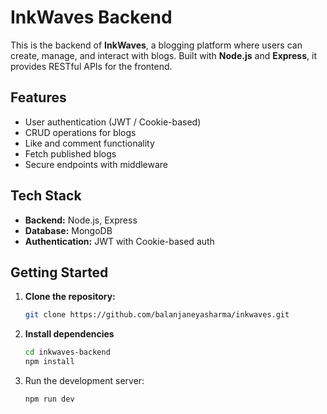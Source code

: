 # InkWaves Backend

This is the backend of **InkWaves**, a blogging platform where users can create, manage, and interact with blogs. Built with **Node.js** and **Express**, it provides RESTful APIs for the frontend.

## Features

- User authentication (JWT / Cookie-based)
- CRUD operations for blogs
- Like and comment functionality
- Fetch published blogs
- Secure endpoints with middleware


## Tech Stack

- **Backend:** Node.js, Express
- **Database:** MongoDB
- **Authentication:** JWT with Cookie-based auth

## Getting Started

1. **Clone the repository:**
   ```bash
   git clone https://github.com/balanjaneyasharma/inkwaves.git
2. **Install dependencies**
    ```bash
    cd inkwaves-backend
    npm install
3. Run the development server:
   ```bash
   npm run dev
